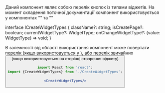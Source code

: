 Даний компонент являє собою перелік кнопок із типами віджетів.
На момент складення поточної документації компонент використовується у компонентах "<EmptyWidget/>" та "<CreateWidgetControlPanel/>"

interface ICreateWidgetTypes {
className?: string;
isCreatePage?: boolean;
currentWidgetType?: WidgetType;
onChangeWidgetType?: (value: WidgetType) => void;
}

В залежності від області використання компонент може повертати перелік <Link> (якщо використовується у <EmptyWidget/>), або перелік звичайних <button> (якщо використовується на сторінці створення віджету)

```jsx
import React from 'react';
import {CreateWidgetTypes} from './CreateWidgetTypes';

<CreateWidgetTypes/>
```

